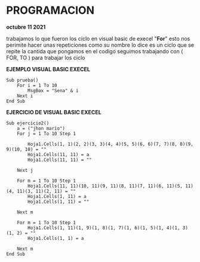 # **PROGRAMACION** 


**octubre 11 2021**

trabajamos lo que fueron los ciclo en visual basic de execel "**For**" esto nos perimite hacer unas repeticiones como su nombre lo dice es 
un ciclo que se repite la cantida que pongamos en el codigo seguimos trabajando con ( FOR, TO  ) para trabajar los ciclo 

**EJEMPLO VISUAL BASIC EXECEL**

```
Sub prueba()
    For i = 1 To 10
        MsgBox = "Sena" & i
    Next i
End Sub
```
**EJERCICIO DE VISUAL BASIC EXECEL**

```
Sub ejercicio2()
    a = ("jhon mario")
    For j = 1 To 10 Step 1
        
        Hoja1.Cells(1, 1)(2, 2)(3, 3)(4, 4)(5, 5)(6, 6)(7, 7)(8, 8)(9, 9)(10, 10) = ""
        Hoja1.Cells(11, 11) = a
        Hoja1.Cells(11, 11) = ""
    
    Next j
    
    For m = 1 To 10 Step 1
        Hoja1.Cells(11, 11)(10, 11)(9, 11)(8, 11)(7, 11)(6, 11)(5, 11)(4, 11)(3, 11)(2, 11) = ""
        Hoja1.Cells(1, 11) = a
        Hoja1.Cells(1, 11) = ""
        
    Next m
    
    For m = 1 To 10 Step 1
        Hoja1.Cells(1, 11)(1, 9)(1, 8)(1, 7)(1, 6)(1, 5)(1, 4)(1, 3)(1, 2) = ""
        Hoja1.Cells(1, 1) = a
        
    Next m
End Sub
```